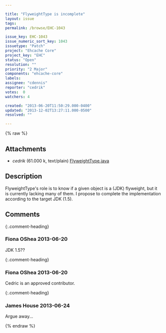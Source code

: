 ```yaml
---

title: "FlyweightType is incomplete"
layout: issue
tags: 
permalink: /browse/EHC-1043

issue_key: EHC-1043
issue_numeric_sort_key: 1043
issuetype: "Patch"
project: "Ehcache Core"
project_key: "EHC"
status: "Open"
resolution: ""
priority: "2 Major"
components: "ehcache-core"
labels: 
assignee: "cdennis"
reporter: "cedrik"
votes:  0
watchers: 4

created: "2013-06-20T11:50:29.000-0400"
updated: "2013-12-02T13:27:11.000-0500"
resolved: ""

---
```




{% raw %}


## Attachments

* <em>cedrik</em> (61.000 k, text/plain) [FlyweightType.java](/attachments/EHC/EHC-1043/FlyweightType.java)




## Description

<div markdown="1" class="description">

FlyweightType's role is to know if a given object is a (JDK) flyweight, but it is currently lacking many of them.
I propose to complete the implementation according to the target JDK (1.5).

</div>

## Comments


{:.comment-heading}
### **Fiona OShea** <span class="date">2013-06-20</span>

<div markdown="1" class="comment">

JDK 1.5??

</div>


{:.comment-heading}
### **Fiona OShea** <span class="date">2013-06-20</span>

<div markdown="1" class="comment">

Cedric is an approved contributor.

</div>


{:.comment-heading}
### **James House** <span class="date">2013-06-24</span>

<div markdown="1" class="comment">

Argue away...

</div>



{% endraw %}
